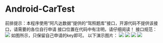 # Android-CarTest
前排提示：本程序使用“阿凡达数据”提供的“驾照题库”接口，开源代码不提供该接口，请需要的各位自行申请
接口位置在代码中有注明，请仔细阅读！
接口规范：![](https://github.com/Lzzzzz1213/Android-CarTest/blob/master/%E6%8E%A5%E5%8F%A3%E8%A7%84%E8%8C%83.png)
如图所示，只保留自己申请的key即可。
以下演示图片：
![](https://github.com/Lzzzzz1213/Android-CarTest/blob/master/%E9%A6%96%E7%95%8C%E9%9D%A2.jpg)
![](https://github.com/Lzzzzz1213/Android-CarTest/blob/master/%E6%9C%89%E5%9B%BE%E9%94%99%E8%AF%AF.jpg)
![](https://github.com/Lzzzzz1213/Android-CarTest/blob/master/%E6%9C%89%E5%9B%BE%E6%AD%A3%E7%A1%AE.jpg)
![](https://github.com/Lzzzzz1213/Android-CarTest/blob/master/%E6%97%A0%E5%9B%BE%E9%94%99%E8%AF%AF.jpg)
